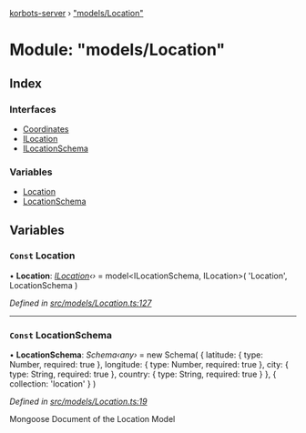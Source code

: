 [korbots-server](../README.md) › ["models/Location"](_models_location_.md)

# Module: "models/Location"

## Index

### Interfaces

* [Coordinates](../interfaces/_models_location_.coordinates.md)
* [ILocation](../interfaces/_models_location_.ilocation.md)
* [ILocationSchema](../interfaces/_models_location_.ilocationschema.md)

### Variables

* [Location](_models_location_.md#const-location)
* [LocationSchema](_models_location_.md#const-locationschema)

## Variables

### `Const` Location

• **Location**: *[ILocation](../interfaces/_models_location_.ilocation.md)‹›* = model<ILocationSchema, ILocation>(
    'Location',
    LocationSchema
)

*Defined in [src/models/Location.ts:127](https://github.com/Xisabla/Korbots/blob/84c1655/server/src/models/Location.ts#L127)*

___

### `Const` LocationSchema

• **LocationSchema**: *Schema‹any›* = new Schema(
    {
        latitude: { type: Number, required: true },
        longitude: { type: Number, required: true },
        city: { type: String, required: true },
        country: { type: String, required: true }
    },
    { collection: 'location' }
)

*Defined in [src/models/Location.ts:19](https://github.com/Xisabla/Korbots/blob/84c1655/server/src/models/Location.ts#L19)*

Mongoose Document of the Location Model
